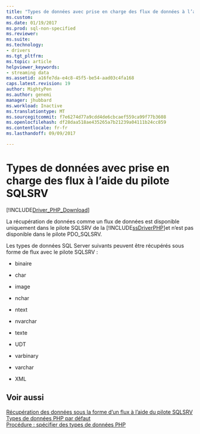 ```yaml
---
title: "Types de données avec prise en charge des flux de données à l’aide du pilote SQLSRV | Documents Microsoft"
ms.custom: 
ms.date: 01/19/2017
ms.prod: sql-non-specified
ms.reviewer: 
ms.suite: 
ms.technology:
- drivers
ms.tgt_pltfrm: 
ms.topic: article
helpviewer_keywords:
- streaming data
ms.assetid: a16fe7da-e4c8-45f5-be54-aad03c4fa168
caps.latest.revision: 19
author: MightyPen
ms.author: genemi
manager: jhubbard
ms.workload: Inactive
ms.translationtype: MT
ms.sourcegitcommit: f7e6274d77a9cdd4de6cbcaef559ca99f77b3608
ms.openlocfilehash: df28daa518ae435265a7b21239a04111b24cc859
ms.contentlocale: fr-fr
ms.lasthandoff: 09/09/2017

---
```

# <a name="data-types-with-stream-support-using-the-sqlsrv-driver"></a>Types de données avec prise en charge des flux à l’aide du pilote SQLSRV
[!INCLUDE[Driver_PHP_Download](../../includes/driver_php_download.md)]

La récupération de données comme un flux de données est disponible uniquement dans le pilote SQLSRV de la [!INCLUDE[ssDriverPHP](../../includes/ssdriverphp_md.md)]et n’est pas disponible dans le pilote PDO_SQLSRV.  
  
Les types de données SQL Server suivants peuvent être récupérés sous forme de flux avec le pilote SQLSRV :  
  
-   binaire  
  
-   char  
  
-   image  
  
-   nchar  
  
-   ntext  
  
-   nvarchar  
  
-   texte  
  
-   UDT  
  
-   varbinary  
  
-   varchar  
  
-   XML  
  
## <a name="see-also"></a>Voir aussi  
[Récupération des données sous la forme d’un flux à l’aide du pilote SQLSRV](../../connect/php/retrieving-data-as-a-stream-using-the-sqlsrv-driver.md)  
[Types de données PHP par défaut](../../connect/php/default-php-data-types.md)  
[Procédure : spécifier des types de données PHP](../../connect/php/how-to-specify-php-data-types.md)  
  


